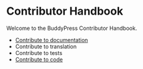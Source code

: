 # Contributor Handbook

Welcome to the BuddyPress Contributor Handbook.

- [Contribute to documentation](./documentation/README.md)
- Contribute to translation
- Contribute to tests
- [Contribute to code](./code/README.md)

